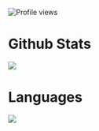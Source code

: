 ![Profile views](https://komarev.com/ghpvc/?username=Jayke770&color=blueviolet) 
# Github Stats
<img align="center" src="https://github-readme-stats.vercel.app/api?username=Jayke770&show_icons=true&theme=radical"> 

# Languages 

<img align="center" src="https://github-readme-stats.vercel.app/api/top-langs/?username=Jayke770&layout=compact&theme=radical">
